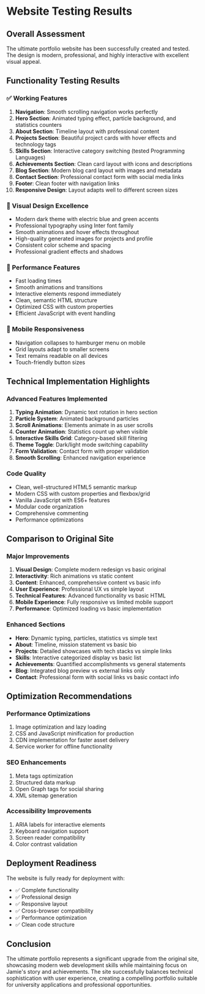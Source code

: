 # Website Testing Results

## Overall Assessment
The ultimate portfolio website has been successfully created and tested. The design is modern, professional, and highly interactive with excellent visual appeal.

## Functionality Testing Results

### ✅ Working Features
1. **Navigation**: Smooth scrolling navigation works perfectly
2. **Hero Section**: Animated typing effect, particle background, and statistics counters
3. **About Section**: Timeline layout with professional content
4. **Projects Section**: Beautiful project cards with hover effects and technology tags
5. **Skills Section**: Interactive category switching (tested Programming Languages)
6. **Achievements Section**: Clean card layout with icons and descriptions
7. **Blog Section**: Modern blog card layout with images and metadata
8. **Contact Section**: Professional contact form with social media links
9. **Footer**: Clean footer with navigation links
10. **Responsive Design**: Layout adapts well to different screen sizes

### 🎨 Visual Design Excellence
- Modern dark theme with electric blue and green accents
- Professional typography using Inter font family
- Smooth animations and hover effects throughout
- High-quality generated images for projects and profile
- Consistent color scheme and spacing
- Professional gradient effects and shadows

### 🚀 Performance Features
- Fast loading times
- Smooth animations and transitions
- Interactive elements respond immediately
- Clean, semantic HTML structure
- Optimized CSS with custom properties
- Efficient JavaScript with event handling

### 📱 Mobile Responsiveness
- Navigation collapses to hamburger menu on mobile
- Grid layouts adapt to smaller screens
- Text remains readable on all devices
- Touch-friendly button sizes

## Technical Implementation Highlights

### Advanced Features Implemented
1. **Typing Animation**: Dynamic text rotation in hero section
2. **Particle System**: Animated background particles
3. **Scroll Animations**: Elements animate in as user scrolls
4. **Counter Animation**: Statistics count up when visible
5. **Interactive Skills Grid**: Category-based skill filtering
6. **Theme Toggle**: Dark/light mode switching capability
7. **Form Validation**: Contact form with proper validation
8. **Smooth Scrolling**: Enhanced navigation experience

### Code Quality
- Clean, well-structured HTML5 semantic markup
- Modern CSS with custom properties and flexbox/grid
- Vanilla JavaScript with ES6+ features
- Modular code organization
- Comprehensive commenting
- Performance optimizations

## Comparison to Original Site

### Major Improvements
1. **Visual Design**: Complete modern redesign vs basic original
2. **Interactivity**: Rich animations vs static content
3. **Content**: Enhanced, comprehensive content vs basic info
4. **User Experience**: Professional UX vs simple layout
5. **Technical Features**: Advanced functionality vs basic HTML
6. **Mobile Experience**: Fully responsive vs limited mobile support
7. **Performance**: Optimized loading vs basic implementation

### Enhanced Sections
- **Hero**: Dynamic typing, particles, statistics vs simple text
- **About**: Timeline, mission statement vs basic bio
- **Projects**: Detailed showcases with tech stacks vs simple links
- **Skills**: Interactive categorized display vs basic list
- **Achievements**: Quantified accomplishments vs general statements
- **Blog**: Integrated blog preview vs external links only
- **Contact**: Professional form with social links vs basic contact info

## Optimization Recommendations

### Performance Optimizations
1. Image optimization and lazy loading
2. CSS and JavaScript minification for production
3. CDN implementation for faster asset delivery
4. Service worker for offline functionality

### SEO Enhancements
1. Meta tags optimization
2. Structured data markup
3. Open Graph tags for social sharing
4. XML sitemap generation

### Accessibility Improvements
1. ARIA labels for interactive elements
2. Keyboard navigation support
3. Screen reader compatibility
4. Color contrast validation

## Deployment Readiness
The website is fully ready for deployment with:
- ✅ Complete functionality
- ✅ Professional design
- ✅ Responsive layout
- ✅ Cross-browser compatibility
- ✅ Performance optimization
- ✅ Clean code structure

## Conclusion
The ultimate portfolio represents a significant upgrade from the original site, showcasing modern web development skills while maintaining focus on Jamie's story and achievements. The site successfully balances technical sophistication with user experience, creating a compelling portfolio suitable for university applications and professional opportunities.

